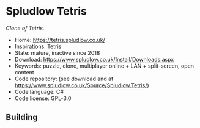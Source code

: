 # Spludlow Tetris

_Clone of Tetris._

- Home: https://tetris.spludlow.co.uk/
- Inspirations: Tetris
- State: mature, inactive since 2018
- Download: https://www.spludlow.co.uk/Install/Downloads.aspx
- Keywords: puzzle, clone, multiplayer online + LAN + split-screen, open content
- Code repository: (see download and at https://www.spludlow.co.uk/Source/Spludlow.Tetris/)
- Code language: C#
- Code license: GPL-3.0

## Building
